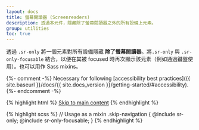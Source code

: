 ```yaml
---
layout: docs
title: 螢幕閱讀器 (Screenreaders)
description: 透過本元件，隱藏除了螢幕閱讀器之外的所有設備上元素。
group: utilities
toc: true
---
```


透過 `.sr-only` 將一個元素對所有設備隱藏 **除了螢幕閱讀器**。將`.sr-only` 與 `.sr-only-focusable` 結合，以便在其被 focused 時再次顯示該元素（例如通過鍵盤使用）。也可以用作 Sass mixins。

{%- comment -%}
Necessary for following [accessibility best practices]({{ site.baseurl }}/docs/{{ site.docs_version }}/getting-started/#accessibility).
{%- endcomment -%}

{% highlight html %}
<a class="sr-only sr-only-focusable" href="#content">Skip to main content</a>
{% endhighlight %}

{% highlight scss %}
// Usage as a mixin
.skip-navigation {
  @include sr-only;
  @include sr-only-focusable;
}
{% endhighlight %}

